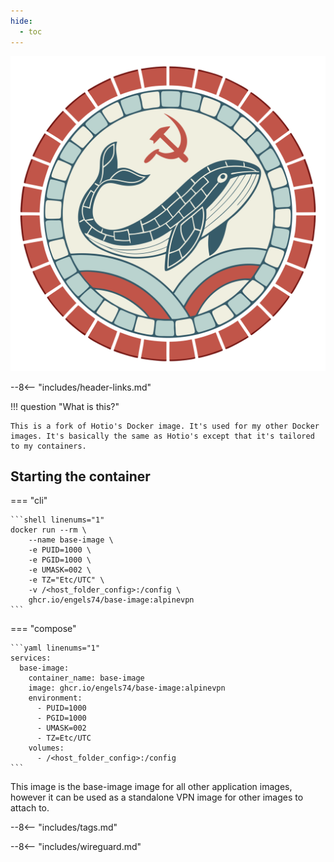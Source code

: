 ```yaml
---
hide:
  - toc
---
```


<div class="image-logo"><img src="/img/image-logos/base-image.svg" alt="logo"></div>

--8<-- "includes/header-links.md"

!!! question "What is this?"

    This is a fork of Hotio's Docker image. It's used for my other Docker images. It's basically the same as Hotio's except that it's tailored to my containers.

## Starting the container

=== "cli"

    ```shell linenums="1"
    docker run --rm \
        --name base-image \
        -e PUID=1000 \
        -e PGID=1000 \
        -e UMASK=002 \
        -e TZ="Etc/UTC" \
        -v /<host_folder_config>:/config \
        ghcr.io/engels74/base-image:alpinevpn
    ```

=== "compose"

    ```yaml linenums="1"
    services:
      base-image:
        container_name: base-image
        image: ghcr.io/engels74/base-image:alpinevpn
        environment:
          - PUID=1000
          - PGID=1000
          - UMASK=002
          - TZ=Etc/UTC
        volumes:
          - /<host_folder_config>:/config
    ```

This image is the base-image image for all other application images, however it can be used as a standalone VPN image for other images to attach to.

--8<-- "includes/tags.md"

--8<-- "includes/wireguard.md"
